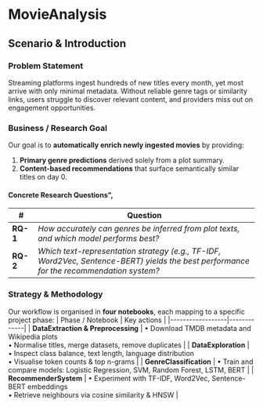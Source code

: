 # MovieAnalysis
## Scenario & Introduction
### Problem Statement
Streaming platforms ingest hundreds of new titles every month, yet most arrive with only minimal metadata.
Without reliable genre tags or similarity links, users struggle to discover relevant content, and providers miss out on engagement opportunities.
### Business / Research Goal
Our goal is to **automatically enrich newly ingested movies** by providing:
1. **Primary genre predictions** derived solely from a plot summary.
2. **Content-based recommendations** that surface semantically similar titles on day 0.
#### Concrete Research Questions",
| #   | Question |
|-----|----------|
| **RQ-1** | *How accurately can genres be inferred from plot texts, and which model performs best?* |
| **RQ-2** | *Which text-representation strategy (e.g., TF-IDF, Word2Vec, Sentence-BERT) yields the best performance for the recommendation system?* |
### Strategy & Methodology
Our workflow is organised in **four notebooks**, each mapping to a specific project phase:
| Phase / Notebook | Key actions |
|------------------|-------------|
| **DataExtraction & Preprocessing** | • Download TMDB metadata and Wikipedia plots<br>• Normalise titles, merge datasets, remove duplicates |
| **DataExploration**  | • Inspect class balance, text length, language distribution<br>• Visualise token counts & top n-grams |
| **GenreClassification** | • Train and compare models: Logistic Regression, SVM, Random Forest, LSTM, BERT |
| **RecommenderSystem** | • Experiment with TF-IDF, Word2Vec, Sentence-BERT embeddings<br>• Retrieve neighbours via cosine similarity & HNSW |

